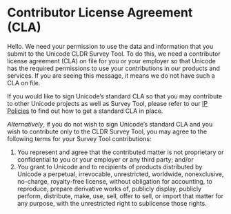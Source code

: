 # Contributor License Agreement (CLA)

Hello. We need your permission to use the data and information that you submit to the Unicode CLDR Survey Tool. To do this, we need a contributor license agreement (CLA) on file for you or your employer so that Unicode has the required permissions to use your contributions in our products and services. If you are seeing this message, it means we do not have such a CLA on file.

If you would like to sign Unicode’s standard CLA so that you may contribute to other Unicode projects as well as Survey Tool, please refer to our [IP Policies](https://www.unicode.org/policies/licensing_policy.html) to find out how to get a standard CLA in place.

*Alternatively*, if you do not wish to sign Unicode’s standard CLA and you wish to contribute only to the CLDR Survey Tool, you may agree to the following terms for your Survey Tool contributions:

1. You represent and agree that the contributed matter is not proprietary or confidential to you or your employer or any third party; and/or
2. You grant to Unicode and to recipients of products distributed by Unicode a perpetual, irrevocable, unrestricted, worldwide, nonexclusive, no-charge, royalty-free license, without obligation for accounting, to reproduce, prepare derivative works of, publicly display, publicly perform, distribute, make, use, sell, offer to sell, or import that matter for any purpose, with the unrestricted right to sublicense those rights.

